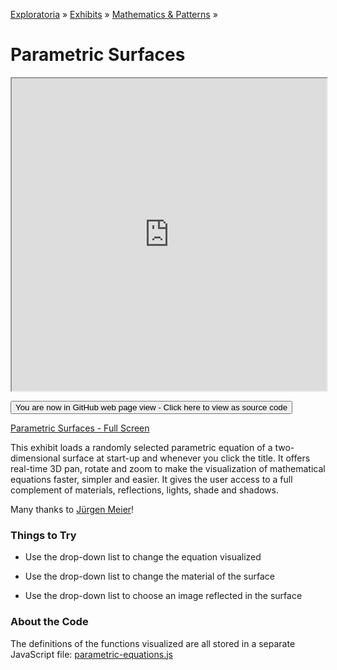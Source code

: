 [Exploratoria]( http://exploratoria.github.io ) &raquo; [Exhibits]( http://exploratoria.github.io/exhibits/ ) &raquo;
[Mathematics & Patterns]( http://exploratoria.github.io/exhibits/mathematics/ ) &raquo;

# Parametric Surfaces

<iframe src=https://exploratoria.github.io/lib/code-edit-view/code-edit-view.html#https://exploratoria.github.io/exhibits/mathematics/parametric-surfaces/parametric-surfaces.html width=100% height=500px></iframe>

<span style="display: none">_View as a web page to see the content of this iframe_</span>

<span style="display: none"> [You are now in GitHub source code view - Click here to view as a web page]( http://exploratoria.github.io/exhibits/mathematics/parametric-surfaces/index.html 'View file as a web page' ) </span>
<input type=button value="You are now in GitHub web page view - Click here to view as source code" onclick="window.location.href='https://github.com/exploratoria/exploratoria.github.io/tree/master/exhibits/mathematics/parametric-surfaces/'" />

[Parametric Surfaces - Full Screen](http://exploratoria.github.io/exhibits/mathematics/parametric-surfaces/parametric-surfaces.html)

This exhibit loads a randomly selected parametric equation of a two-dimensional surface at start-up and whenever you click the title. It offers real-time 3D pan, rotate and zoom to make the visualization of mathematical equations faster, simpler and easier. It gives the user access to a full complement of materials, reflections, lights, shade and shadows.

Many thanks to [Jürgen Meier]( http://www.3d-meier.de/ )!

### Things to Try

* Use the drop-down list to change the equation visualized

* Use the drop-down list to change the material of the surface

* Use the drop-down list to choose an image reflected in the surface 
 
### About the Code

The definitions of the functions visualized are all stored in a separate JavaScript file: [parametric-equations.js](https://github.com/exploratoria/exploratoria.github.io/tree/master/exhibits/mathematics/parametric-surfaces/js/parametric-equations.js)

